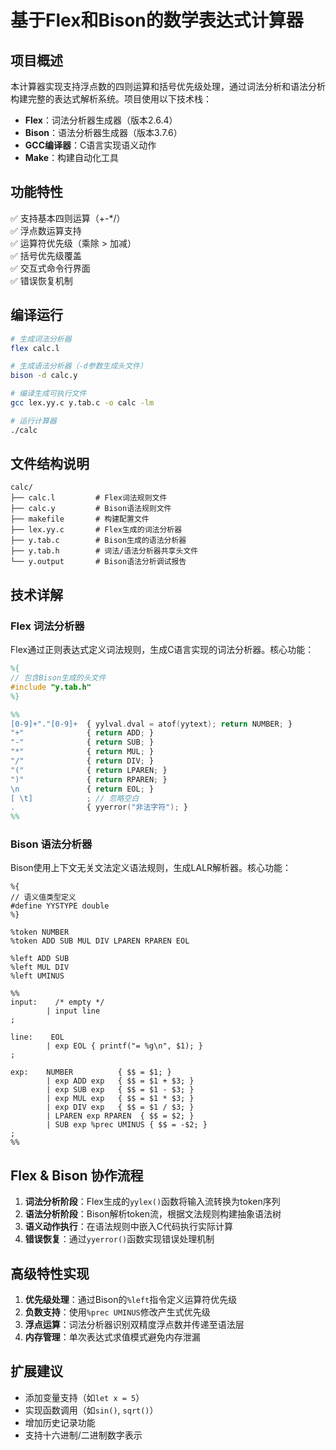 # 基于Flex和Bison的数学表达式计算器

## 项目概述
本计算器实现支持浮点数的四则运算和括号优先级处理，通过词法分析和语法分析构建完整的表达式解析系统。项目使用以下技术栈：
- **Flex**：词法分析器生成器（版本2.6.4）
- **Bison**：语法分析器生成器（版本3.7.6）
- **GCC编译器**：C语言实现语义动作
- **Make**：构建自动化工具

## 功能特性
✅ 支持基本四则运算（+-*/）  
✅ 浮点数运算支持  
✅ 运算符优先级（乘除 > 加减）  
✅ 括号优先级覆盖  
✅ 交互式命令行界面  
✅ 错误恢复机制  

## 编译运行
```bash
# 生成词法分析器
flex calc.l

# 生成语法分析器（-d参数生成头文件）
bison -d calc.y

# 编译生成可执行文件
gcc lex.yy.c y.tab.c -o calc -lm

# 运行计算器
./calc
```

## 文件结构说明
```
calc/
├── calc.l         # Flex词法规则文件
├── calc.y         # Bison语法规则文件
├── makefile       # 构建配置文件
├── lex.yy.c       # Flex生成的词法分析器
├── y.tab.c        # Bison生成的语法分析器
├── y.tab.h        # 词法/语法分析器共享头文件
└── y.output       # Bison语法分析调试报告
```

## 技术详解

### Flex 词法分析器
Flex通过正则表达式定义词法规则，生成C语言实现的词法分析器。核心功能：
```lex
%{
// 包含Bison生成的头文件
#include "y.tab.h"
%}

%%
[0-9]+"."[0-9]+  { yylval.dval = atof(yytext); return NUMBER; }
"+"              { return ADD; }
"-"              { return SUB; }
"*"              { return MUL; }
"/"              { return DIV; }
"("              { return LPAREN; }
")"              { return RPAREN; }
\n               { return EOL; }
[ \t]            ; // 忽略空白
.                { yyerror("非法字符"); }
%%
```

### Bison 语法分析器
Bison使用上下文无关文法定义语法规则，生成LALR解析器。核心功能：
```bison
%{
// 语义值类型定义
#define YYSTYPE double
%}

%token NUMBER
%token ADD SUB MUL DIV LPAREN RPAREN EOL

%left ADD SUB
%left MUL DIV
%left UMINUS

%%
input:    /* empty */
        | input line
;

line:    EOL
        | exp EOL { printf("= %g\n", $1); }
;

exp:    NUMBER          { $$ = $1; }
        | exp ADD exp   { $$ = $1 + $3; }
        | exp SUB exp   { $$ = $1 - $3; }
        | exp MUL exp   { $$ = $1 * $3; }
        | exp DIV exp   { $$ = $1 / $3; }
        | LPAREN exp RPAREN  { $$ = $2; }
        | SUB exp %prec UMINUS { $$ = -$2; }
;
%%
```

## Flex & Bison 协作流程
1. **词法分析阶段**：Flex生成的`yylex()`函数将输入流转换为token序列
2. **语法分析阶段**：Bison解析token流，根据文法规则构建抽象语法树
3. **语义动作执行**：在语法规则中嵌入C代码执行实际计算
4. **错误恢复**：通过`yyerror()`函数实现错误处理机制

## 高级特性实现
1. **优先级处理**：通过Bison的`%left`指令定义运算符优先级
2. **负数支持**：使用`%prec UMINUS`修改产生式优先级
3. **浮点运算**：词法分析器识别双精度浮点数并传递至语法层
4. **内存管理**：单次表达式求值模式避免内存泄漏

## 扩展建议
- 添加变量支持（如`let x = 5`）
- 实现函数调用（如`sin()`, `sqrt()`）
- 增加历史记录功能
- 支持十六进制/二进制数字表示
